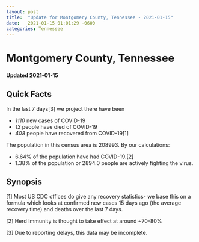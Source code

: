 ```yaml
---
layout: post
title:  "Update for Montgomery County, Tennessee - 2021-01-15"
date:   2021-01-15 01:01:29 -0600
categories: Tennessee
---
```


# Montgomery County, Tennessee
#### Updated 2021-01-15

## Quick Facts

In the last 7 days[3] we project there have been
- *1110* new cases of COVID-19
- *13* people have died of COVID-19
- *408* people have recovered from COVID-19[1]

The population in this census area is 208993. By our calculations:
- 6.64% of the population have had COVID-19.[2]
- 1.38% of the population or 2894.0 people are actively fighting the virus.

## Synopsis




[1] Most US CDC offices do give any recovery statistics- we base this on a formula which looks at confirmed new cases
15 days ago (the average recovery time) and deaths over the last 7 days.

[2] Herd Immunity is thought to take effect at around ~70-80%

[3] Due to reporting delays, this data may be incomplete.
 
    
